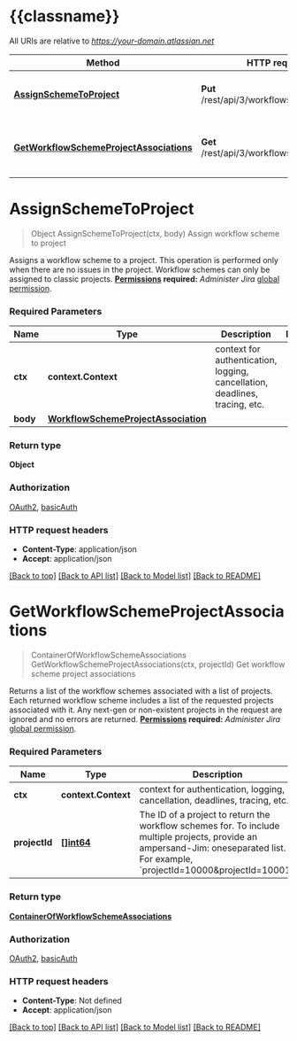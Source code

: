 # {{classname}}

All URIs are relative to *https://your-domain.atlassian.net*

Method | HTTP request | Description
------------- | ------------- | -------------
[**AssignSchemeToProject**](WorkflowSchemeProjectAssociationsApi.md#AssignSchemeToProject) | **Put** /rest/api/3/workflowscheme/project | Assign workflow scheme to project
[**GetWorkflowSchemeProjectAssociations**](WorkflowSchemeProjectAssociationsApi.md#GetWorkflowSchemeProjectAssociations) | **Get** /rest/api/3/workflowscheme/project | Get workflow scheme project associations

# **AssignSchemeToProject**
> Object AssignSchemeToProject(ctx, body)
Assign workflow scheme to project

Assigns a workflow scheme to a project. This operation is performed only when there are no issues in the project.  Workflow schemes can only be assigned to classic projects.  **[Permissions](#permissions) required:** *Administer Jira* [global permission](https://confluence.atlassian.com/x/x4dKLg).

### Required Parameters

Name | Type | Description  | Notes
------------- | ------------- | ------------- | -------------
 **ctx** | **context.Context** | context for authentication, logging, cancellation, deadlines, tracing, etc.
  **body** | [**WorkflowSchemeProjectAssociation**](WorkflowSchemeProjectAssociation.md)|  | 

### Return type

**Object**

### Authorization

[OAuth2](../README.md#OAuth2), [basicAuth](../README.md#basicAuth)

### HTTP request headers

 - **Content-Type**: application/json
 - **Accept**: application/json

[[Back to top]](#) [[Back to API list]](../README.md#documentation-for-api-endpoints) [[Back to Model list]](../README.md#documentation-for-models) [[Back to README]](../README.md)

# **GetWorkflowSchemeProjectAssociations**
> ContainerOfWorkflowSchemeAssociations GetWorkflowSchemeProjectAssociations(ctx, projectId)
Get workflow scheme project associations

Returns a list of the workflow schemes associated with a list of projects. Each returned workflow scheme includes a list of the requested projects associated with it. Any next-gen or non-existent projects in the request are ignored and no errors are returned.  **[Permissions](#permissions) required:** *Administer Jira* [global permission](https://confluence.atlassian.com/x/x4dKLg).

### Required Parameters

Name | Type | Description  | Notes
------------- | ------------- | ------------- | -------------
 **ctx** | **context.Context** | context for authentication, logging, cancellation, deadlines, tracing, etc.
  **projectId** | [**[]int64**](int64.md)| The ID of a project to return the workflow schemes for. To include multiple projects, provide an ampersand-Jim: oneseparated list. For example, &#x60;projectId&#x3D;10000&amp;projectId&#x3D;10001&#x60;. | 

### Return type

[**ContainerOfWorkflowSchemeAssociations**](ContainerOfWorkflowSchemeAssociations.md)

### Authorization

[OAuth2](../README.md#OAuth2), [basicAuth](../README.md#basicAuth)

### HTTP request headers

 - **Content-Type**: Not defined
 - **Accept**: application/json

[[Back to top]](#) [[Back to API list]](../README.md#documentation-for-api-endpoints) [[Back to Model list]](../README.md#documentation-for-models) [[Back to README]](../README.md)

